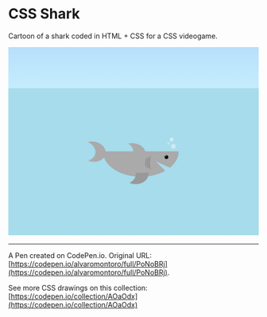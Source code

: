 # CSS Shark

Cartoon of a shark coded in HTML + CSS for a CSS videogame.

![Cartoon of a shark](https://github.com/alvaromontoro/CSS-Illustrations/blob/master/illustrations/animals/shark/shark.png?raw=true)

---

A Pen created on CodePen.io. Original URL: [https://codepen.io/alvaromontoro/full/PoNoBRj](https://codepen.io/alvaromontoro/full/PoNoBRj).

See more CSS drawings on this collection: [https://codepen.io/collection/AOaOdx](https://codepen.io/collection/AOaOdx)
